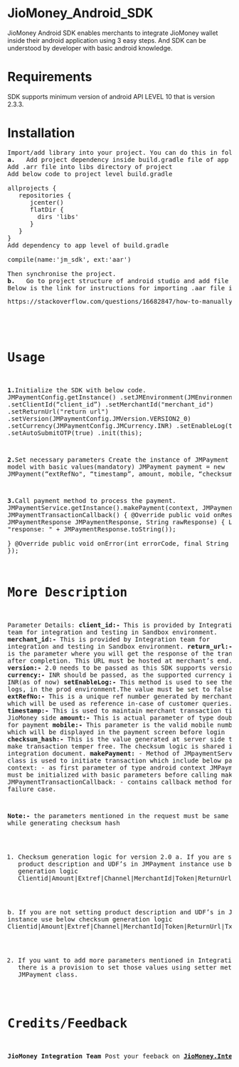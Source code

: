 # JioMoney_Android_SDK
JioMoney Android SDK enables merchants to integrate JioMoney wallet inside their android application using 3 easy steps. And SDK can be  understood by developer with basic android knowledge. 
# Requirements 
SDK supports minimum version of android API LEVEL 10 that is version 2.3.3.
# Installation
<pre>Import/add library into your project. You can do this in following two ways.
<b>a.</b>	Add project dependency inside build.gradle file of app 
Add .arr file into libs directory of project
Add below code to project level build.gradle

allprojects {
   repositories {
      jcenter()
      flatDir {
        dirs 'libs'
      }
   }
}
Add dependency to app level of build.gradle

compile(name:'jm_sdk', ext:'aar')

Then synchronise the project.
<b>b.</b>	Go to project structure of android studio and add file dependency in dependencies tab.
Below is the link for instructions for importing .aar file into Android Studio
<pre>https://stackoverflow.com/questions/16682847/how-to-manually-include-external-aar-package-using-new-gradle-android-build-syst
</pre></br>
# Usage
<b>1.</b>Initialize the SDK with below code.
JMPaymentConfig.getInstance()
                .setJMEnvironment(JMEnvironment.PRE_PROD)
                .setClientId(“client_id”)
                .setMerchantId("merchant_id")
                .setReturnUrl("return url")
                .setVersion(JMPaymentConfig.JMVersion.VERSION2_0)
                .setCurrency(JMPaymentConfig.JMCurrency.INR)
                .setEnableLog(true)
                .setAutoSubmitOTP(true)
                .init(this);
		
<b>2.</b>Set necessary parameters Create the instance of JMPayment model with basic values(mandatory)
JMPayment payment = new JMPayment(“extRefNo",
        “timestamp”,
        amount,
        mobile,
        “checksumHash”);
	
<b>3.</b>Call payment method to process the payment.
JMPaymentService.getInstance().makePayment(context, JMPayment, new JMPaymentTransactionCallback() {
    @Override
    public void onResponse(final JMPaymentResponse JMPaymentResponse, String rawResponse) {
        Log.d(TAG, "response: " + JMPaymentResponse.toString());      
    }
    @Override
    public void onError(int errorCode, final String error) {
    }
});
# More Description
Parameter Details:
<b>client_id:-</b> This is provided by Integration team for integration and testing in Sandbox environment.
<b>merchant_id:-</b> This is provided by Integration team for integration and testing in Sandbox environment.
<b>return_url:-</b> This is the parameter where you will get the response of the transaction after completion. This URL must be hosted at merchant’s end.
<b>version:-</b> 2.0 needs to be passed as this SDK supports version 2.0 
<b>currency:-</b> INR should be passed, as the supported currency is INR(as of now)
<b>setEnableLog:-</b> This method is used to see the logs, in the prod environment.The value must be set to false.
<b>extRefNo:-</b> This is a unique ref number generated by merchant which will be used as reference in-case of customer queries.
<b>timestamp:-</b> This is used to maintain merchant transaction time at JioMoney side
<b>amount:-</b> This is actual parameter of type double for payment
<b>mobile:-</b> This parameter is the valid mobile number which will be displayed in the payment screen before login
<b>checksum_hash:-</b> This is the value generated at server side to make transaction temper free.
The checksum logic is shared inside integration document.
<b>makePayment:</b> - Method of JMpaymentService class is used to initiate transaction which include below parameters
       context: - as first parameter of type android context
       JMPayment: - This must be initialized with basic parameters before calling make payment
       JMPaymentTransactionCallback: - contains callback method for success and failure case.

<b>Note:-</b> the parameters mentioned in the request must be same while generating checksum hash
1.	Checksum generation logic for version 2.0
a.	If you are setting product description and UDF’s in JMPayment instance use below checksum generation logic
Clientid|Amount|Extref|Channel|MerchantId|Token|ReturnUrl|TxnTimeStamp|TxnType|subscriber.mobilenumber|productdescription|UDF1|UDF2|UDF3|UDF4|UDF5

b.	If you are not setting product description and UDF’s in JMPayment instance use below checksum generation logic
Clientid|Amount|Extref|Channel|MerchantId|Token|ReturnUrl|TxnTimeStamp|TxnType|subscriber.mobilenumber

2.	If you want to add more parameters mentioned in Integration doc, there is a provision to set those values using setter method of JMPayment class.
# Credits/Feedback
<b>JioMoney Integration Team</b>
Post your feeback on <b>JioMoney.IntegrationECOMM@ril.com</b>
